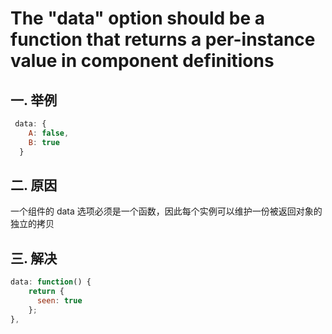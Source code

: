 # The "data" option should be a function that returns a per-instance value in component definitions

## 一. 举例
```javascript
 data: {
    A: false,
    B: true
  }
```
## 二. 原因
一个组件的 data 选项必须是一个函数，因此每个实例可以维护一份被返回对象的独立的拷贝

## 三. 解决
```javascript
data: function() {
    return {
      seen: true
    };
},
```



<comment/>